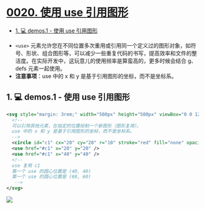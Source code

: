 # [0020. 使用 use 引用图形](https://github.com/tnotesjs/TNotes.svg/tree/main/notes/0020.%20%E4%BD%BF%E7%94%A8%20use%20%E5%BC%95%E7%94%A8%E5%9B%BE%E5%BD%A2)

<!-- region:toc -->

- [1. 💻 demos.1 - 使用 use 引用图形](#1--demos1---使用-use-引用图形)

<!-- endregion:toc -->
- `<use>` 元素允许您在不同位置多次重用或引用同一个定义过的图形对象，如符号、形状、组合图形等，可以减少一些重复代码的书写，提高效率和文件的整洁度。在实际开发中，这玩意儿的使用频率是算蛮高的，更多时候会结合 g、defs 元素一起使用。
- **注意事项**：use 中的 x 和 y 是基于引用图形的坐标，而不是坐标系。

## 1. 💻 demos.1 - 使用 use 引用图形

```xml
<svg style="margin: 3rem;" width="500px" height="500px" viewBox="0 0 120 120" xmlns="http://www.w3.org/2000/svg">
  <!--
  可以引用其他元素，在指定的位置绘制一个新图形（图形复用）。
  use 中的 x 和 y 是基于引用图形的坐标，而不是坐标系。
  -->
  <circle id="c1" cx="20" cy="20" r="10" stroke="red" fill="none" opacity=".3" />
  <use href="#c1" x="20" y="20" />
  <use href="#c1" x="40" y="40" />
  <!--
  use 复用 c1
  第一个 use 的圆心位置是 (40, 40)
  第一个 use 的圆心位置是 (60, 60)
   -->
</svg>
```

![](assets/2024-12-10-14-07-01.png)
